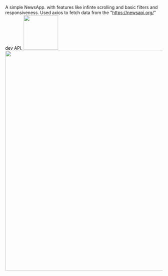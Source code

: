 A simple NewsApp. with features like infinte scrolling and basic filters and responsiveness.
Used axios to fetch data from the "https://newsapi.org/" dev API.
<img src="https://i.ibb.co/nQFhsL7/Screenshot-2024-03-13-011418.png" width="110"><img src="https://user-images.githubusercontent.com/100068911/173306885-9086b090-664d-4241-b2bd-f3497afe726e.jpg" width="700">
